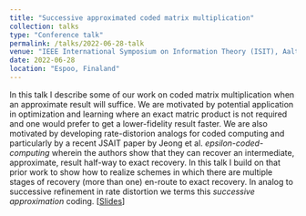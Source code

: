 ```yaml
---
title: "Successive approximated coded matrix multiplication"
collection: talks
type: "Conference talk"
permalink: /talks/2022-06-28-talk
venue: "IEEE International Symposium on Information Theory (ISIT), Aalto University"
date: 2022-06-28
location: "Espoo, Finaland"
---
```


In this talk I describe some of our work on coded matrix multiplication when an approximate result will suffice.  We are motivated by potential application in optimization and learning where an exact matric product is not required and one would prefer to get a lower-fidelity result faster. We are also motivated by developing rate-distorion analogs for coded computing and particularly by a recent JSAIT paper by Jeong et al. *epsilon-coded-computing* wherein the authors show that they can recover an intermediate, approximate, result half-way to exact recovery. In this talk I build on that prior work to show how to realize schemes in which there are multiple stages of recovery (more than one) en-route to exact recovery. In analog to successive refinement in rate distortion we terms this *successive approximation* coding. [[Slides](/files/Talks_slides_ISIT22.pdf)]
